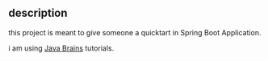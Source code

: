 ## description
this project is meant to give someone a quicktart
in Spring Boot Application.

i am using [Java Brains]("https://www.youtube.com/watch?v=msXL2oDexqw") tutorials.
